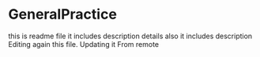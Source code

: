# GeneralPractice
this is readme file
it includes description details also
it includes description
Editing again this file. Updating it
From remote
